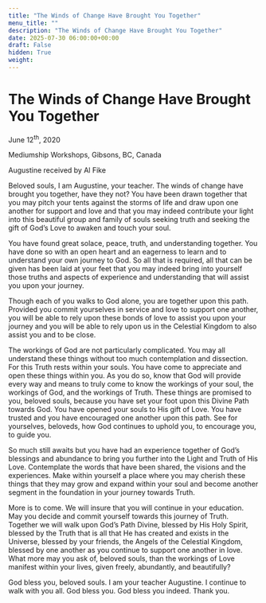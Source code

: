 ```yaml
---
title: "The Winds of Change Have Brought You Together"
menu_title: ""
description: "The Winds of Change Have Brought You Together"
date: 2025-07-30 06:00:00+00:00
draft: False
hidden: True
weight:
---
```

# The Winds of Change Have Brought You Together

June 12<sup>th</sup>, 2020

Mediumship Workshops, Gibsons, BC, Canada

Augustine received by Al Fike

Beloved souls, I am Augustine, your teacher. The winds of change have brought you together, have they not? You have been drawn together that you may pitch your tents against the storms of life and draw upon one another for support and love and that you may indeed contribute your light into this beautiful group and family of souls seeking truth and seeking the gift of God’s Love to awaken and touch your soul.

You have found great solace, peace, truth, and understanding together. You have done so with an open heart and an eagerness to learn and to understand your own journey to God. So all that is required, all that can be given has been laid at your feet that you may indeed bring into yourself those truths and aspects of experience and understanding that will assist you upon your journey.

Though each of you walks to God alone, you are together upon this path. Provided you commit yourselves in service and love to support one another, you will be able to rely upon these bonds of love to assist you upon your journey and you will be able to rely upon us in the Celestial Kingdom to also assist you and to be close.

The workings of God are not particularly complicated. You may all understand these things without too much contemplation and dissection. For this Truth rests within your souls. You have come to appreciate and open these things within you. As you do so, know that God will provide every way and means to truly come to know the workings of your soul, the workings of God, and the workings of Truth. These things are promised to you, beloved souls, because you have set your foot upon this Divine Path towards God. You have opened your souls to His gift of Love. You have trusted and you have encouraged one another upon this path. See for yourselves, beloveds, how God continues to uphold you, to encourage you, to guide you.

So much still awaits but you have had an experience together of God’s blessings and abundance to bring you further into the Light and Truth of His Love. Contemplate the words that have been shared, the visions and the experiences. Make within yourself a place where you may cherish these things that they may grow and expand within your soul and become another segment in the foundation in your journey towards Truth.

More is to come. We will insure that you will continue in your education. May you decide and commit yourself towards this journey of Truth. Together we will walk upon God’s Path Divine, blessed by His Holy Spirit, blessed by the Truth that is all that He has created and exists in the Universe, blessed by your friends, the Angels of the Celestial Kingdom, blessed by one another as you continue to support one another in love. What more may you ask of, beloved souls, than the workings of Love manifest within your lives, given freely, abundantly, and beautifully?

God bless you, beloved souls. I am your teacher Augustine. I continue to walk with you all. God bless you. God bless you indeed. Thank you.
